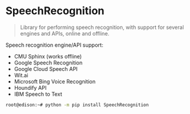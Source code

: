 # SpeechRecognition

> Library for performing speech recognition, with support for several engines and APIs, online and offline.

Speech recognition engine/API support:

- CMU Sphinx (works offline)
- Google Speech Recognition
- Google Cloud Speech API
- Wit.ai
- Microsoft Bing Voice Recognition
- Houndify API
- IBM Speech to Text

```sh
root@edison:~# python -m pip install SpeechRecognition
```
